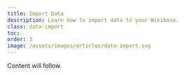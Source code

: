 ```yaml
---
title: Import Data
description: Learn how to import data to your Wikibase. 
class: data-import
toc:
order: 3
image: /assets/images/articles/data-import.svg
---
```

Content will follow.
